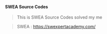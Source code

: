 #### SWEA Source Codes

> This is SWEA Source Codes solved my me

>SWEA : https://swexpertacademy.com/
